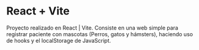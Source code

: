 # React + Vite

Proyecto realizado en React | Vite. Consiste en una web simple para registrar paciente con mascotas (Perros, gatos y hámsters), haciendo uso de hooks y el localStorage de JavaScript.
